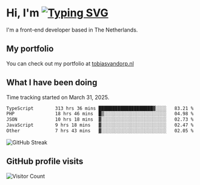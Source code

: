 # Hi, I'm [![Typing SVG](https://readme-typing-svg.demolab.com?font=Fira+Code&pause=1000&width=435&lines=tobiasvdorp)](https://git.io/typing-svg)

I'm a front-end developer based in The Netherlands.

## My portfolio

You can check out my portfolio at [tobiasvandorp.nl](https://www.tobiasvandorp.nl/)

## What I have been doing

Time tracking started on March 31, 2025.

<!--START_SECTION:waka-->

```txt
TypeScript        313 hrs 36 mins ████████████████████▓░░░░   83.21 %
PHP               18 hrs 46 mins  █▒░░░░░░░░░░░░░░░░░░░░░░░   04.98 %
JSON              10 hrs 18 mins  ▓░░░░░░░░░░░░░░░░░░░░░░░░   02.73 %
JavaScript        9 hrs 18 mins   ▓░░░░░░░░░░░░░░░░░░░░░░░░   02.47 %
Other             7 hrs 43 mins   ▓░░░░░░░░░░░░░░░░░░░░░░░░   02.05 %
```

<!--END_SECTION:waka-->

![GitHub Streak](https://streak-stats.demolab.com?user=tobiasvdorp&theme=dark&hide_border=true&mode=weekly&background=36%2C6400A6%2C000000)

## GitHub profile visits

![Visitor Count](https://profile-counter.glitch.me/tobiasvdorp/count.svg)
